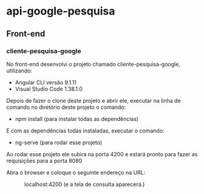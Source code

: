 <h1>api-google-pesquisa</h1>

<h2>Front-end</h2>
<h3>cliente-pesquisa-google</h3>

<p>No front-end desenvolvi o projeto chamado cliente-pesquisa-google, utilizando:</p>

<ul>
  <li>
    Angular CLI versão 9.1.11
  </li>
  <li>
    Visual Studio Code 1.38.1.0
  </li>
</ul>

<p>Depois de fazer o clone deste projeto e abrir ele, executar na linha de comando no diretório deste projeto o comando:</p> 

<ul>
  <li>
    npm install (para instalar todas as dependências)
  </li>
</ul>

<p>E com as dependências todas instaladas, executar o comando:</p>

<ul>
  <li>
    ng-serve (para rodar esse projeto)  
  </li>
</ul>
 
<p>Ao rodar esse projeto ele subira na porta 4200 e estará pronto para fazer as requisições para a porta 8080</p> 
 
<p>Abra o browser e coloque o seguinte endereço na URL:</p>  

<ul>
  <ol>
    localhost:4200 (e a tela de consulta aparecerá.)    
  <ol>
</ul>
